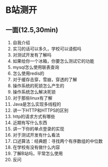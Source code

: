 # B站测开

## 一面(12.5,30min)

1. 自我介绍
2. 实习的话可以多久，学校可以请假吗
3. 对测试开发有了解吗
4. 如果给你一个冰箱，你要怎么测试它的功能
5. mysql怎么使用联表查询
6. 怎么使用redis的
7. 对于缓存击穿，雪崩，穿透的了解
8. 操作系统的死锁怎么产生的
9. 操作系统怎么解决死锁
10. 对于那些linux有了解
11. Java是怎么实现多线程的
12. 讲一下HTTP和HTTPS的区别
13. http的请求方式有哪些
14. 近期有写什么东西
15. 讲一下你的单点登录的实现
16. 对于测试开发有什么看法
17. 口述算法：经典题：寻找两个有序数组的中位数
18. 在学校有没有做什么内容
19. 了解B站吗，平常怎么使用
20. 反问
